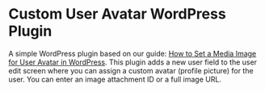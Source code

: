 # Custom User Avatar WordPress Plugin

 A simple WordPress plugin based on our guide: [How to Set a Media Image for User Avatar in WordPress](https://www.wpexplorer.com/how-to-set-media-image-for-user-avatar-wordpress/).
 This plugin adds a new user field to the user edit screen where you can assign a custom avatar (profile picture) for the user. You can enter an image attachment ID or a full image URL.
